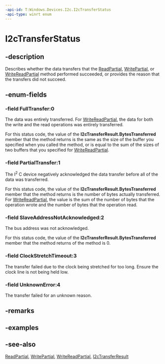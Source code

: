 ```yaml
---
-api-id: T:Windows.Devices.I2c.I2cTransferStatus
-api-type: winrt enum
---
```


<!-- Enumeration syntax
public enum Windows.Devices.I2c.I2cTransferStatus : int
-->

# I2cTransferStatus

## -description
Describes whether the data transfers that the [ReadPartial](i2cdevice_readpartial_589466211.md), [WritePartial](i2cdevice_writepartial_1107922632.md), or [WriteReadPartial](i2cdevice_writereadpartial_776061530.md) method performed succeeded, or provides the reason that the transfers did not succeed.

## -enum-fields
### -field FullTransfer:0
The data was entirely transferred. For [WriteReadPartial](i2cdevice_writereadpartial_776061530.md), the data for both the write and the read operations was entirely transferred.

For this status code, the value of the **I2cTransferResult.BytesTransferred** member that the method returns is the same as the size of the buffer you specified when you called the method, or is equal to the sum of the sizes of two buffers that you specified for [WriteReadPartial](i2cdevice_writereadpartial_776061530.md).

### -field PartialTransfer:1
The I<sup>2</sup> C device negatively acknowledged the data transfer before all of the data was transferred.

For this status code, the value of the **I2cTransferResult.BytesTransferred** member that the method returns is the number of bytes actually transferred. For [WriteReadPartial](i2cdevice_writereadpartial_776061530.md), the value is the sum of the number of bytes that the operation wrote and the number of bytes that the operation read.

### -field SlaveAddressNotAcknowledged:2
The bus address was not acknowledged.

For this status code, the value of the **I2cTransferResult.BytesTransferred** member that the method returns of the method is 0.

### -field ClockStretchTimeout:3
The transfer failed due to the clock being stretched for too long. Ensure the clock line is not being held low.

### -field UnknownError:4
The transfer failed for an unknown reason.

## -remarks

## -examples

## -see-also
[ReadPartial](i2cdevice_readpartial_589466211.md), [WritePartial](i2cdevice_writepartial_1107922632.md), [WriteReadPartial](i2cdevice_writereadpartial_776061530.md), [I2cTransferResult](i2ctransferresult.md)

